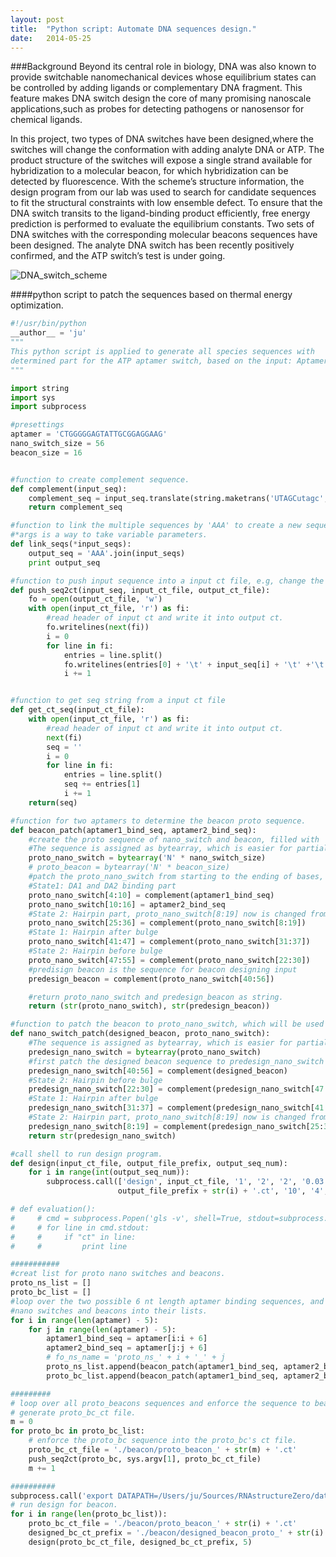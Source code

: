 ```yaml
---
layout: post
title:  "Python script: Automate DNA sequences design."
date:   2014-05-25
---
```


###Background
Beyond its central role in biology, DNA was also known to provide switchable nanomechanical devices
whose equilibrium states can be controlled by adding ligands or complementary DNA fragment.
This feature makes DNA switch design the core of many promising nanoscale applications,such as probes
for detecting pathogens or nanosensor for chemical ligands.


In this project, two types of DNA switches have been designed,where the switches will change the
conformation with adding analyte DNA or ATP. The product structure of the switches will expose a
single strand available for hybridization to a molecular beacon, for which hybridization can be
detected by fluorescence. With the scheme’s structure information, the design program from our
lab was used to search for candidate sequences to fit the structural constraints with low ensemble
defect. To ensure that the DNA switch transits to the ligand-binding product efficiently, free
energy prediction is performed to evaluate the equilibrium constants. Two sets of DNA switches
with the corresponding molecular beacons sequences have been designed. The analyte DNA switch has
been recently positively confirmed, and the ATP switch’s test is under going.

![DNA_switch_scheme][1]

####python script to patch the sequences based on thermal energy optimization.

```python
#!/usr/bin/python
__author__ = 'ju'
"""
This python script is applied to generate all species sequences with
determined part for the ATP aptamer switch, based on the input: Aptamer.
"""

import string
import sys
import subprocess

#presettings
aptamer = 'CTGGGGGAGTATTGCGGAGGAAG'
nano_switch_size = 56
beacon_size = 16


#function to create complement sequence.
def complement(input_seq):
    complement_seq = input_seq.translate(string.maketrans('UTAGCutagc', 'AATCGAATCG'))[::-1]
    return complement_seq

#function to link the multiple sequences by 'AAA' to create a new sequence for evaluation.
#*args is a way to take variable parameters.
def link_seqs(*input_seqs):
    output_seq = 'AAA'.join(input_seqs)
    print output_seq

#function to push input sequence into a input ct file, e.g, change the sequence of ct file as input seq
def push_seq2ct(input_seq, input_ct_file, output_ct_file):
    fo = open(output_ct_file, 'w')
    with open(input_ct_file, 'r') as fi:
        #read header of input ct and write it into output ct.
        fo.writelines(next(fi))
        i = 0
        for line in fi:
            entries = line.split()
            fo.writelines(entries[0] + '\t' + input_seq[i] + '\t' +'\t'.join(entries[2:]) + '\n')
            i += 1


#function to get seq string from a input ct file
def get_ct_seq(input_ct_file):
    with open(input_ct_file, 'r') as fi:
        #read header of input ct and write it into output ct.
        next(fi)
        seq = ''
        i = 0
        for line in fi:
            entries = line.split()
            seq += entries[1]
            i += 1
    return(seq)

#function for two aptamers to determine the beacon proto sequence.
def beacon_patch(aptamer1_bind_seq, aptamer2_bind_seq):
    #create the proto sequence of nano_switch and beacon, filled with 'N'.
    #The sequence is assigned as bytearray, which is easier for partial assignment
    proto_nano_switch = bytearray('N' * nano_switch_size)
    # proto_beacon = bytearray('N' * beacon_size)
    #patch the proto_nano_switch from starting to the ending of bases, by sequence complementary feature.
    #State1: DA1 and DA2 binding part
    proto_nano_switch[4:10] = complement(aptamer1_bind_seq)
    proto_nano_switch[10:16] = aptamer2_bind_seq
    #State 2: Hairpin part, proto_nano_switch[8:19] now is changed from starting sequence
    proto_nano_switch[25:36] = complement(proto_nano_switch[8:19])
    #State 1: Hairpin after bulge
    proto_nano_switch[41:47] = complement(proto_nano_switch[31:37])
    #State 2: Hairpin before bulge
    proto_nano_switch[47:55] = complement(proto_nano_switch[22:30])
    #predisign beacon is the sequence for beacon designing input
    predesign_beacon = complement(proto_nano_switch[40:56])

    #return proto_nano_switch and predesign_beacon as string.
    return (str(proto_nano_switch), str(predesign_beacon))

#function to patch the beacon to proto_nano_switch, which will be used for nano_switch's design.
def nano_switch_patch(designed_beacon, proto_nano_switch):
    #The sequence is assigned as bytearray, which is easier for partial assignment
    predesign_nano_switch = bytearray(proto_nano_switch)
    #first patch the designed beacon sequence to predesign_nano_switch tail.
    predesign_nano_switch[40:56] = complement(designed_beacon)
    #State 2: Hairpin before bulge
    predesign_nano_switch[22:30] = complement(predesign_nano_switch[47:55])
    #State 1: Hairpin after bulge
    predesign_nano_switch[31:37] = complement(predesign_nano_switch[41:47])
    #State 2: Hairpin part, proto_nano_switch[8:19] now is changed from starting sequence
    predesign_nano_switch[8:19] = complement(predesign_nano_switch[25:36])
    return str(predesign_nano_switch)

#call shell to run design program.
def design(input_ct_file, output_file_prefix, output_seq_num):
    for i in range(int(output_seq_num)):
        subprocess.call(['design', input_ct_file, '1', '2', '2', '0.03', '50',
                        output_file_prefix + str(i) + '.ct', '10', '4', '20', '1'])

# def evaluation():
#     # cmd = subprocess.Popen('gls -v', shell=True, stdout=subprocess.PIPE)
#     # for line in cmd.stdout:
#     #     if "ct" in line:
#     #         print line

###########
#creat list for proto nano switches and beacons.
proto_ns_list = []
proto_bc_list = []
#loop over the two possible 6 nt length aptamer binding sequences, and append the output
#nano switches and beacons into their lists.
for i in range(len(aptamer) - 5):
    for j in range(len(aptamer) - 5):
        aptamer1_bind_seq = aptamer[i:i + 6]
        aptamer2_bind_seq = aptamer[j:j + 6]
        # fo_ns_name = 'proto_ns_' + i + '_' + j
        proto_ns_list.append(beacon_patch(aptamer1_bind_seq, aptamer2_bind_seq)[0])
        proto_bc_list.append(beacon_patch(aptamer1_bind_seq, aptamer2_bind_seq)[1])

#########
# loop over all proto_beacons sequences and enforce the sequence to beacon_temp ct file.
# generate proto_bc_ct file.
m = 0
for proto_bc in proto_bc_list:
    # enforce the proto_bc sequence into the proto_bc's ct file.
    proto_bc_ct_file = './beacon/proto_beacon_' + str(m) + '.ct'
    push_seq2ct(proto_bc, sys.argv[1], proto_bc_ct_file)
    m += 1

##########
subprocess.call('export DATAPATH=/Users/ju/Sources/RNAstructureZero/data_tables', shell=True)
# run design for beacon.
for i in range(len(proto_bc_list)):
    proto_bc_ct_file = './beacon/proto_beacon_' + str(i) + '.ct'
    designed_bc_ct_prefix = './beacon/designed_beacon_proto_' + str(i) + '_run'
    design(proto_bc_ct_file, designed_bc_ct_prefix, 5)

```


[1]: https://dl.dropboxusercontent.com/u/3637996/github_pages/post_2013-05-25-DNAdesign/DNAdesign.png